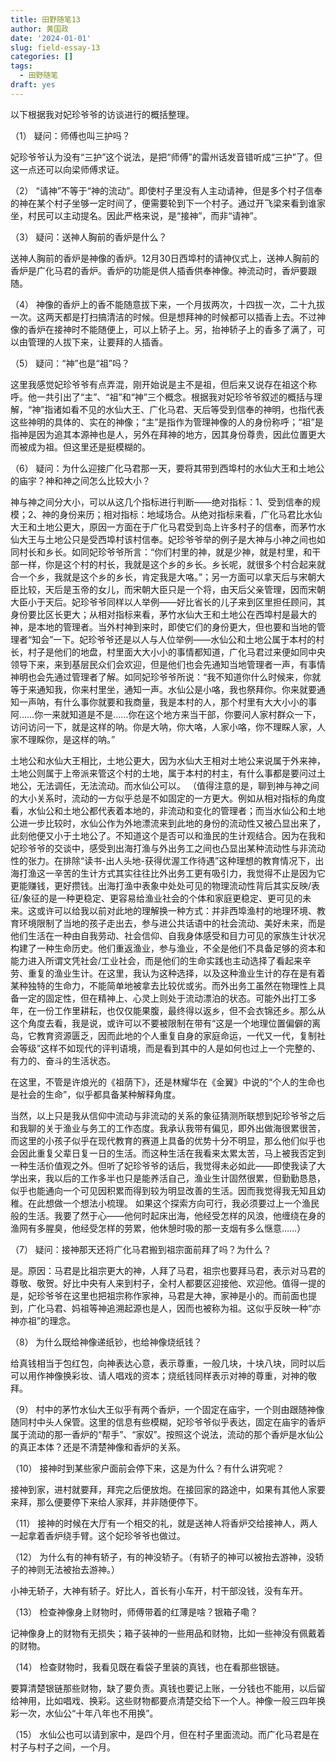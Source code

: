 ```yaml
---
title: 田野随笔13
author: 黄国政
date: '2024-01-01'
slug: field-essay-13
categories: []
tags:
  - 田野随笔
draft: yes
---
```


<!--more-->

以下根据我对妃珍爷爷的访谈进行的概括整理。

（1）	疑问：师傅也叫三护吗？

妃珍爷爷认为没有“三护”这个说法，是把“师傅”的雷州话发音错听成“三护”了。但这一点还可以向梁师傅求证。

（2）	“请神”不等于“神的流动”。即使村子里没有人主动请神，但是多个村子信奉的神在某个村子坐够一定时间了，便需要轮到下一个村子。通过开飞梁来看到谁家坐，村民可以主动提名。因此严格来说，是“接神”，而非“请神”。

（3）	疑问：送神人胸前的香炉是什么？

送神人胸前的香炉是神像的香炉。12月30日西埠村的请神仪式上，送神人胸前的香炉是广化马君的香炉。香炉的功能是供人插香供奉神像。神流动时，香炉要跟随。

（4）	神像的香炉上的香不能随意拔下来，一个月拔两次，十四拔一次，二十九拔一次。这两天都是打扫搞清洁的时候。但是想拜神的时候都可以插香上去。不过神像的香炉在接神时不能随便上，可以上轿子上。另，抬神轿子上的香多了满了，可以由管理的人拔下来，让要拜的人插香。

（5）	疑问：“神”也是“祖”吗？

这里我感觉妃珍爷爷有点弄混，刚开始说是主不是祖，但后来又说存在祖这个称呼。他一共引出了“主”、“祖”和“神”三个概念。根据我对妃珍爷爷叙述的概括与理解，“神”指诸如看不见的水仙大王、广化马君、天后等受到信奉的神明，也指代表这些神明的具体的、实在的神像；“主”是指作为管理神像的人的身份称呼；“祖”是指神是因为追其本源神也是人，另外在拜神的地方，因其身份尊贵，因此位置更大而被成为祖。但这里还是挺模糊的。

（6）	疑问：为什么迎接广化马君那一天，要将其带到西埠村的水仙大王和土地公的庙宇？神和神之间怎么比较大小？

神与神之间分大小，可以从这几个指标进行判断——绝对指标：1、受到信奉的规模；2、神的身份来历；相对指标：地域场合。从绝对指标来看，广化马君比水仙大王和土地公更大，原因一方面在于广化马君受到岛上许多村子的信奉，而茅竹水仙大王与土地公只是受西埠村该村信奉。妃珍爷爷举的例子是大神与小神之间也如同村长和乡长。如同妃珍爷爷所言：“你们村里的神，就是少神，就是村里，和干部一样，你是这个村的村长，我就是这个乡的乡长。乡长呢，就很多个村合起来就合一个乡，我就是这个乡的乡长，肯定我是大咯。”；另一方面可以拿天后与宋朝大臣比较，天后是玉帝的女儿，而宋朝大臣只是一个将，由天后父亲管理，因而宋朝大臣小于天后。妃珍爷爷同样以人举例——好比省长的儿子来到区里担任顾问，其身份要比区长更大；从相对指标来看，茅竹水仙大王和土地公在西埠村是最大的神，是本地的管理者。当外村神到来时，即使它们的身份更大，但也要和当地的管理者“知会”一下。妃珍爷爷还是以人与人位举例——水仙公和土地公属于本村的村长，村子是他们的地盘，村里面大大小小的事情都知道，广化马君过来便如同中央领导下来，来到基层民众们会欢迎，但是他们也会先通知当地管理者一声，有事情神明也会先通过管理者了解。如同妃珍爷爷所说：“我不知道你什么时候来，你就等于来通知我，你来村里坐，通知一声。水仙公是小咯，我也祭拜你。你来就要通知一声呐，有什么事你就要和我商量，我是本村的人，那个村里有大大小小的事阿……你一来就知道是不是……你在这个地方来当干部，你要问人家村群众一下，访问访问一下，就是这样的呐。你是大呐，你大咯，人家小咯，你不理睬人家，人家不理睬你，是这样的呐。”

土地公和水仙大王相比，土地公更大，因为水仙大王相对土地公来说属于外来神，土地公则属于上帝派来管这个村的土地，属于本村的村主，有什么事都是要问过土地公，无法调任，无法流动。而水仙公可以。
（值得注意的是，聊到神与神之间的大小关系时，流动的一方似乎总是不如固定的一方更大。例如从相对指标的角度看，水仙公和土地公都代表着本地的，非流动和变化的管理者；而当水仙公和土地公进一步比较时，水仙公作为外地漂流来到此地的身份的流动性又被凸显出来了，此刻他便又小于土地公了。不知道这个是否可以和渔民的生计观结合。因为在我和妃珍爷爷的交谈中，感受到出海打渔与外出务工之间也凸显出某种流动性与非流动性的张力。在排除“读书-出人头地-获得优渥工作待遇”这种理想的教育情况下，出海打渔这一辛苦的生计方式其实往往比外出务工更有吸引力，我觉得不止是因为它更能赚钱，更好攒钱。出海打渔中表象中处处可见的物理流动性背后其实反映/表征/象征的是一种更稳定、更容易给渔业社会的个体和家庭更稳定、更可见的未来。这或许可以给我以前对此地的理解换一种方式：并非西埠渔村的地理环境、教育环境限制了当地的孩子走出去，参与进公共话语中的社会流动、美好未来，而是他们生活在一种由自我劳动、社会信仰、自我身体感受和目力可见的家族生计状况构建了一种生命历史。他们重返渔业，参与渔业，不全是他们不具备足够的资本和能力进入所谓文凭社会/工业社会，而是他们的生命实践也主动选择了看起来辛劳、重复的渔业生计。在这里，我认为这种选择，以及这种渔业生计的存在是有着某种独特的生命力，不能简单地被拿去比较优或劣。而外出务工虽然在物理性上具备一定的固定性，但在精神上、心灵上则处于流动漂泊的状态。可能外出打工多年，在一份工作里耕耘，也仅仅能果腹，最终得以返乡，但不会衣锦还乡。那么从这个角度去看，我是说，或许可以不要被限制在带有“这是一个地理位置偏僻的离岛，它教育资源匮乏，因而此地的个人重复自身的家庭命运，一代又一代，复制社会等级”这样不如现代的评判语境，而是看到其中的人是如何也过上一个完整的、有力的、奋斗的生活状态。

在这里，不管是许烺光的《祖荫下》，还是林耀华在《金翼》中说的“个人的生命也是社会的生命”，似乎都具备某种解释角度。

当然，以上只是我从信仰中流动与非流动的关系的象征猜测所联想到妃珍爷爷之后和我聊的关于渔业与务工的工作态度。我承认我带有偏见，即外出做海很累很苦，而这里的小孩子似乎在现代教育的赛道上具备的优势十分不明显，那么他们似乎也会因此重复父辈日复一日的生活。而这种生活在我看来太累太苦，马上被我否定到一种生活价值观之外。但听了妃珍爷爷的话后，我觉得未必如此——即使我读了大学出来，我以后的工作多半也只是能养活自己，渔业生计固然很累，但勤勤恳恳，似乎也能通向一个可见因积累而得到较为明显改善的生活。因而我觉得我无知且幼稚。在此想做一个想法小梳理。
如果这个探索方向可行，我必须要过上一个渔民般的生活。我要了然于心——他何时起床出海，他经受怎样的风浪，他缠绕在身的渔网有多腥臭，他经受怎样的劳累，他休憩时吸的那一支烟有多么惬意……）

（7）	疑问：接神那天还将广化马君搬到祖宗面前拜了吗？为什么？

是。原因：马君是比祖宗更大的神，人拜了马君，祖宗也要拜马君，表示对马君的尊敬、敬贺。好比中央有人来到村子，全村人都要区迎接他、欢迎他。值得一提的是，妃珍爷爷在这里也把祖宗称作家神，马君是大神，家神是小的。而前面也提到，广化马君、妈祖等神追溯起源也是人，因而也被称为祖。这似乎反映一种“亦神亦祖”的理念。

（8）	为什么既给神像递纸钞，也给神像烧纸钱？

给真钱相当于包红包，向神表达心意，表示尊重，一般几块，十块八块，同时以后可以用作神像换彩妆、请人唱戏的资本；烧纸钱同样表示对神的尊重，对神的敬拜。

（9）	村中的茅竹水仙大王似乎有两个香炉，一个固定在庙宇，一个则由跟随神像随同村中头人保管。这里的信息有些模糊，妃珍爷爷似乎表达，固定在庙宇的香炉属于流动的那一香炉的“帮手”、“家奴”。按照这个说法，流动的那个香炉是水仙公的真正本体？还是不清楚神像和香炉的关系。

（10）	接神时到某些家户面前会停下来，这是为什么？有什么讲究呢？

接神到家，进村就要拜，拜完之后便放炮。在接回家的路途中，如果有其他人家要来拜，那么便要停下来给人家拜，并非随便停下。

（11）	接神的时候在大厅有一个相交的礼，就是送神人将香炉交给接神人，两人一起拿着香炉绕手臂。这个妃珍爷爷也做过。

（12）	为什么有的神有轿子，有的神没轿子。（有轿子的神可以被抬去游神，没轿子的神则无法被抬去游神。）

小神无轿子，大神有轿子。好比人，首长有小车开，村干部没钱，没有车开。

（13）	检查神像身上财物时，师傅带着的红薄是啥？银箱子嘞？

记神像身上的财物有无损失；箱子装神的一些用品和财物，比如一些神没有佩戴着的财物。

（14）	检查财物时，我看见既在看袋子里装的真钱，也在看那些银链。

要算清楚银链那些财物，缺了要负责。真钱也要记上账，一分钱也不能用，以后留给神用，比如唱戏、换彩。这些财物都要点清楚交给下一个人。神像一般三四年换彩一次，水仙公“十年八年也不用换”。

（15）	水仙公也可以请到家中，是四个月，但在村子里面流动。而广化马君是在村子与村子之间，一个月。
